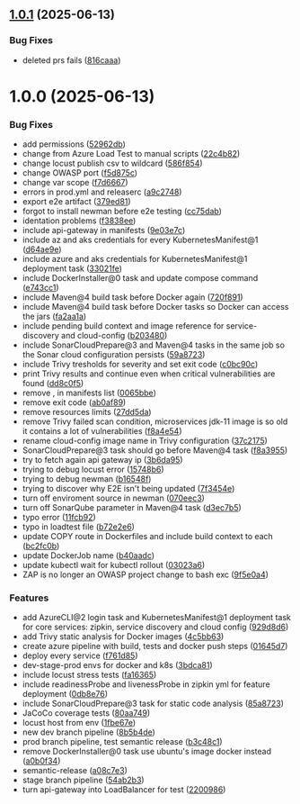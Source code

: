 ## [1.0.1](https://github.com/BrayanOrteg/ecommerce-microservice-backend-app/compare/v1.0.0...v1.0.1) (2025-06-13)


### Bug Fixes

* deleted prs fails ([816caaa](https://github.com/BrayanOrteg/ecommerce-microservice-backend-app/commit/816caaa441c28f923f3ca452618f22c5a7b56c5f))

# 1.0.0 (2025-06-13)


### Bug Fixes

* add permissions ([52962db](https://github.com/BrayanOrteg/ecommerce-microservice-backend-app/commit/52962dbb3c79c41ed76c421c3813d68dc28a8357))
* change from Azure Load Test to manual scripts ([22c4b82](https://github.com/BrayanOrteg/ecommerce-microservice-backend-app/commit/22c4b82947860866b4de21942be75ec5f4f26e4d))
* change locust publish csv to wildcard ([586f854](https://github.com/BrayanOrteg/ecommerce-microservice-backend-app/commit/586f85414154064f7123e5e0c2c68af4bdcb6bad))
* change OWASP port ([f5d875c](https://github.com/BrayanOrteg/ecommerce-microservice-backend-app/commit/f5d875cb258dfdbdb8b6e52aa93bd1557137d77e))
* change var scope ([f7d6667](https://github.com/BrayanOrteg/ecommerce-microservice-backend-app/commit/f7d666725542655a303e79c881a35789c89435c4))
* errors in prod.yml and releaserc ([a9c2748](https://github.com/BrayanOrteg/ecommerce-microservice-backend-app/commit/a9c27484900c22c58e74da29fab93868d679e684))
* export e2e artifact ([379ed81](https://github.com/BrayanOrteg/ecommerce-microservice-backend-app/commit/379ed813c538541c0a8c912bb4e17e091cff44ea))
* forgot to install newman before e2e testing ([cc75dab](https://github.com/BrayanOrteg/ecommerce-microservice-backend-app/commit/cc75dabd95f902e707b517d35298d6831144da43))
* identation problems ([f3838ee](https://github.com/BrayanOrteg/ecommerce-microservice-backend-app/commit/f3838eed1d6298589c32513b5ac9d730b74015cc))
* include api-gateway in manifests ([9e03e7c](https://github.com/BrayanOrteg/ecommerce-microservice-backend-app/commit/9e03e7c500d25bd103a04e40b93f7b8019ab370f))
* include az and aks credentials for every KubernetesManifest@1 ([d64ae9e](https://github.com/BrayanOrteg/ecommerce-microservice-backend-app/commit/d64ae9e815651cc9b97dc1aedea664d150fe7e13))
* include azure and aks credentials for KubernetesManifest@1 deployment task ([33021fe](https://github.com/BrayanOrteg/ecommerce-microservice-backend-app/commit/33021fe1e1dae30775627770eb1d677004c9df0b))
* include DockerInstaller@0 task and update compose command ([e743cc1](https://github.com/BrayanOrteg/ecommerce-microservice-backend-app/commit/e743cc118d8e3af174da957dbbee8106772227f2))
* include Maven@4 build task before Docker again ([720f891](https://github.com/BrayanOrteg/ecommerce-microservice-backend-app/commit/720f891c4ab981075d176caac14cb059797f8fdd))
* include Maven@4 build task before Docker tasks so Docker can access the jars ([fa2aa1a](https://github.com/BrayanOrteg/ecommerce-microservice-backend-app/commit/fa2aa1a2edf3bd23dbcc56d70c126ea4595a4ef4))
* include pending build context and image reference for service-discovery and cloud-config ([b203480](https://github.com/BrayanOrteg/ecommerce-microservice-backend-app/commit/b2034803265a688e6910f041671e6b8ede82d07a))
* include SonarCloudPrepare@3 and Maven@4 tasks in the same job so the Sonar cloud configuration persists ([59a8723](https://github.com/BrayanOrteg/ecommerce-microservice-backend-app/commit/59a87236947ada337621c30877f518bde7aa9bd0))
* include Trivy tresholds for severity and set exit code ([c0bc90c](https://github.com/BrayanOrteg/ecommerce-microservice-backend-app/commit/c0bc90cefec92b1b8bd5c6d27d5da1d62497c627))
* print Trivy results and continue even when critical vulnerabilities are found ([dd8c0f5](https://github.com/BrayanOrteg/ecommerce-microservice-backend-app/commit/dd8c0f54e3f0e54d1dcb8e905aff388f4dc4e664))
* remove , in manifests list ([0065bbe](https://github.com/BrayanOrteg/ecommerce-microservice-backend-app/commit/0065bbe931ffa13974c4f343d3a073023d92b320))
* remove exit code ([ab0af89](https://github.com/BrayanOrteg/ecommerce-microservice-backend-app/commit/ab0af8902b34bd1b7bd235adcbf67a5a21a9db09))
* remove resources limits ([27dd5da](https://github.com/BrayanOrteg/ecommerce-microservice-backend-app/commit/27dd5da98da74e1813e7f23c74eb3ec95d440fa1))
* remove Trivy failed scan condition, microservices jdk-11 image is so old it contains a lot of vulnerabilities ([f8a4e54](https://github.com/BrayanOrteg/ecommerce-microservice-backend-app/commit/f8a4e54d822783adf1d60b163e819c8ccb67c5e9))
* rename cloud-config image name in Trivy configuration ([37c2175](https://github.com/BrayanOrteg/ecommerce-microservice-backend-app/commit/37c2175d80a7506939ebf4eae05341a054e9a389))
* SonarCloudPrepare@3 task should go before Maven@4 task ([f8a3955](https://github.com/BrayanOrteg/ecommerce-microservice-backend-app/commit/f8a3955361132ab9f068d731f2c4f5f3f49c146c))
* try to fetch again api gateway ip ([3b6da95](https://github.com/BrayanOrteg/ecommerce-microservice-backend-app/commit/3b6da951fd7835ccfb048008736cd6286076bab2))
* trying to debug locust error ([15748b6](https://github.com/BrayanOrteg/ecommerce-microservice-backend-app/commit/15748b60f167d2b6d5f331f781315774f73f0f51))
* trying to debug newman ([b16548f](https://github.com/BrayanOrteg/ecommerce-microservice-backend-app/commit/b16548fee28e544c85178b3c21222a0ec6eddb0d))
* trying to discover why E2E isn't being updated ([7f3454e](https://github.com/BrayanOrteg/ecommerce-microservice-backend-app/commit/7f3454e6fbd9b024f4a9e63a495b794964873619))
* turn off enviroment source in newman ([070eec3](https://github.com/BrayanOrteg/ecommerce-microservice-backend-app/commit/070eec336e793febd920c2f231684154ffe5f005))
* turn off SonarQube parameter in Maven@4 task ([d3ec7b5](https://github.com/BrayanOrteg/ecommerce-microservice-backend-app/commit/d3ec7b5935b632f4b14783917d648ac6cc8393c3))
* typo error ([11fcb92](https://github.com/BrayanOrteg/ecommerce-microservice-backend-app/commit/11fcb922c0412db1b95d5503975bf61db83ff449))
* typo in loadtest file ([b72e2e6](https://github.com/BrayanOrteg/ecommerce-microservice-backend-app/commit/b72e2e60b22a4630fcc20eb106b5fdade3cd2b99))
* update COPY route in Dockerfiles and include build context to each ([bc2fc0b](https://github.com/BrayanOrteg/ecommerce-microservice-backend-app/commit/bc2fc0b681347c31e055aa750cd56503623c3e8d))
* update DockerJob name ([b40aadc](https://github.com/BrayanOrteg/ecommerce-microservice-backend-app/commit/b40aadc9c89b512401a26e96e121deb6911c3d7b))
* update kubectl wait for kubectl rollout ([03023a6](https://github.com/BrayanOrteg/ecommerce-microservice-backend-app/commit/03023a68adb6766bc60e2eb73b70fc980ea314b7))
* ZAP is no longer an OWASP project change to bash exc ([9f5e0a4](https://github.com/BrayanOrteg/ecommerce-microservice-backend-app/commit/9f5e0a4d60e4c873cf0b800fe68340a2382dad99))


### Features

* add AzureCLI@2 login task and KubernetesManifest@1 deployment task for core services: zipkin, service discovery and cloud config ([929d8d6](https://github.com/BrayanOrteg/ecommerce-microservice-backend-app/commit/929d8d680eed38c18ce9a76c85c185208560112e))
* add Trivy static analysis for Docker images ([4c5bb63](https://github.com/BrayanOrteg/ecommerce-microservice-backend-app/commit/4c5bb63ea9e4d7adee33f3fe0de3d18847b7fda9))
* create azure pipeline with build, tests and docker push steps ([01645d7](https://github.com/BrayanOrteg/ecommerce-microservice-backend-app/commit/01645d7b5d37d128f662aa3ad26bc70a5898cd68))
* deploy every service ([f761d85](https://github.com/BrayanOrteg/ecommerce-microservice-backend-app/commit/f761d85033fe07d0930915338576790f1fabd641))
* dev-stage-prod envs for docker and k8s ([3bdca81](https://github.com/BrayanOrteg/ecommerce-microservice-backend-app/commit/3bdca81f23148263613753ce99e29d42a51c67d7))
* include locust stress tests ([fa16365](https://github.com/BrayanOrteg/ecommerce-microservice-backend-app/commit/fa163657e08900e31e36d69252aa9a1b110774c4))
* include readinessProbe and livenessProbe in zipkin yml for feature deployment ([0db8e76](https://github.com/BrayanOrteg/ecommerce-microservice-backend-app/commit/0db8e76333e06fc8c8fca4dff7e09be297efbed7))
* include SonarCloudPrepare@3 task for static code analysis ([85a8723](https://github.com/BrayanOrteg/ecommerce-microservice-backend-app/commit/85a87236b5365a16dd49b8e804cdb5e13969c32c))
* JaCoCo coverage tests ([80aa749](https://github.com/BrayanOrteg/ecommerce-microservice-backend-app/commit/80aa7491f8ef8e9f20e0db7a4beca8c3fb4e4ab1))
* locust host from env ([1fbe67e](https://github.com/BrayanOrteg/ecommerce-microservice-backend-app/commit/1fbe67e0b6ddb0602c43e87934cdc75e79428e9c))
* new dev branch pipeline ([8b5b4de](https://github.com/BrayanOrteg/ecommerce-microservice-backend-app/commit/8b5b4de1cc7110b220c72f08206061ab2c8f529c))
* prod branch pipeline, test semantic release ([b3c48c1](https://github.com/BrayanOrteg/ecommerce-microservice-backend-app/commit/b3c48c1bfe1883595dc1c83275ff5764fbad10eb))
* remove DockerInstaller@0 task use ubuntu's image docker instead ([a0b0f34](https://github.com/BrayanOrteg/ecommerce-microservice-backend-app/commit/a0b0f34a27e9dc8732182d4c8231862d92d0df19))
* semantic-release ([a08c7e3](https://github.com/BrayanOrteg/ecommerce-microservice-backend-app/commit/a08c7e3e73293f79c266bf31d33d2782b0e0d527))
* stage branch pipeline ([54ab2b3](https://github.com/BrayanOrteg/ecommerce-microservice-backend-app/commit/54ab2b32bb95b6944638c16245d2306959065fcd))
* turn api-gateway into LoadBalancer for test ([2200986](https://github.com/BrayanOrteg/ecommerce-microservice-backend-app/commit/220098648a2f8a26f2b55e2e9734ec64bb013bef))
